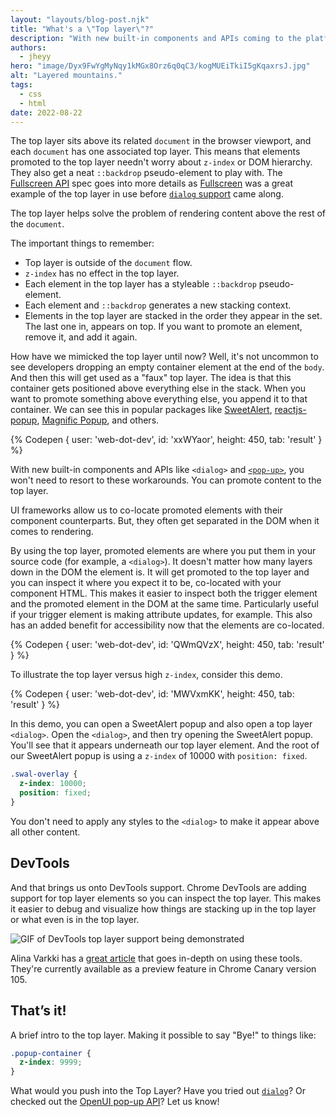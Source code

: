 ```yaml
---
layout: "layouts/blog-post.njk"
title: "What's a \"Top layer\"?"
description: "With new built-in components and APIs coming to the platform, what is this \"Top layer\" that they enable us to use?"
authors:
  - jheyy
hero: "image/Dyx9FwYgMyNqy1kMGx8Orz6q0qC3/kogMUEiTkiI5gKqaxrsJ.jpg"
alt: "Layered mountains."
tags:
  - css
  - html
date: 2022-08-22
---
```


The top layer sits above its related `document` in the browser viewport, and each `document` has one associated top layer. This means that elements promoted to the top layer needn't worry about `z-index` or DOM hierarchy. They also get a neat `::backdrop` pseudo-element to play with. The [Fullscreen API](https://fullscreen.spec.whatwg.org/#new-stacking-layer) spec goes into more details as [Fullscreen](https://developer.mozilla.org/docs/Web/API/Element/requestFullScreen) was a great example of the top layer in use before [`dialog` support](https://caniuse.com/dialog) came along.

The top layer helps solve the problem of rendering content above the rest of the `document`.

The important things to remember:
- Top layer is outside of the `document` flow.
- `z-index` has no effect in the top layer.
- Each element in the top layer has a styleable `::backdrop` pseudo-element.
- Each element and `::backdrop` generates a new stacking context.
- Elements in the top layer are stacked in the order they appear in the set. The last one in, appears on top. If you want to promote an element, remove it, and add it again.


How have we mimicked the top layer until now? Well, it's not uncommon to see developers dropping an empty container element at the end of the `body`. And then this will get used as a "faux" top layer. The idea is that this container gets positioned above everything else in the stack. When you want to promote something above everything else, you append it to that container. We can see this in popular packages like [SweetAlert](https://github.com/t4t5/sweetalert), [reactjs-popup](https://github.com/yjose/reactjs-popup), [Magnific Popup](https://github.com/dimsemenov/Magnific-Popup), and others. 

{% Codepen {
    user: 'web-dot-dev',
    id: 'xxWYaor',
    height: 450,
    tab: 'result'
  }
%}


With new built-in components and APIs like `<dialog>` and [`<pop-up>`](https://open-ui.org/components/popup.research.explainer), you won't need to resort to these workarounds. You can promote content to the top layer. 

UI frameworks allow us to co-locate promoted elements with their component counterparts. But, they often get separated in the DOM when it comes to rendering.

By using the top layer, promoted elements are where you put them in your source code (for example, a `<dialog>`). It doesn't matter how many layers down in the DOM the element is. It will get promoted to the top layer and you can inspect it where you expect it to be, co-located with your component HTML. This makes it easier to inspect both the trigger element and the promoted element in the DOM at the same time. Particularly useful if your trigger element is making attribute updates, for example. This also has an added benefit for accessibility now that the elements are co-located.

{% Codepen {
    user: 'web-dot-dev',
    id: 'QWmQVzX',
    height: 450,
    tab: 'result'
  }
%}

To illustrate the top layer versus high `z-index`, consider this demo.

{% Codepen {
    user: 'web-dot-dev',
    id: 'MWVxmKK',
    height: 450,
    tab: 'result'
  }
%}

In this demo, you can open a SweetAlert popup and also open a top layer `<dialog>`. Open the `<dialog>`, and then try opening the SweetAlert popup. You'll see that it appears underneath our top layer element. And the root of our SweetAlert popup is using a `z-index` of 10000 with `position: fixed`.

```css
.swal-overlay {
  z-index: 10000;
  position: fixed;
}
```

You don't need to apply any styles to the `<dialog>` to make it appear above all other content.

## DevTools

And that brings us onto DevTools support. Chrome DevTools are adding support for top layer elements so you can inspect the top layer. This makes it easier to debug and visualize how things are stacking up in the top layer or what even is in the top layer.

![GIF of DevTools top layer support being demonstrated](https://wd.imgix.net/image/1D9D0Ls1ATa2ZPA9x2ZWrGFyZzT2/36Yck7O77zDipSNGNNbB.gif?auto=format&w=1600
)

Alina Varkki has a [great article](/blog/top-layer-devtools/) that goes in-depth on using these tools. They're currently available as a preview feature in Chrome Canary version 105.


## That’s it!

A brief intro to the top layer. Making it possible to say "Bye!" to things like:

```css
.popup-container {
  z-index: 9999;
}
```

What would you push into the Top Layer? Have you tried out [`dialog`](https://developer.mozilla.org/docs/Web/HTML/Element/dialog)? Or checked out the [OpenUI pop-up API](https://open-ui.org/components/popup.research.explainer)? Let us know!


